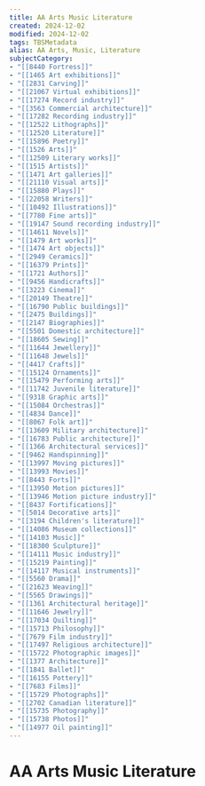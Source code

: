 ```yaml
---
title: AA Arts Music Literature
created: 2024-12-02
modified: 2024-12-02
tags: TBSMetadata
alias: AA Arts, Music, Literature
subjectCategory:
- "[[8440 Fortress]]"
- "[[1465 Art exhibitions]]"
- "[[2831 Carving]]"
- "[[21067 Virtual exhibitions]]"
- "[[17274 Record industry]]"
- "[[3563 Commercial architecture]]"
- "[[17282 Recording industry]]"
- "[[12522 Lithographs]]"
- "[[12520 Literature]]"
- "[[15896 Poetry]]"
- "[[1526 Arts]]"
- "[[12509 Literary works]]"
- "[[1515 Artists]]"
- "[[1471 Art galleries]]"
- "[[21110 Visual arts]]"
- "[[15880 Plays]]"
- "[[22058 Writers]]"
- "[[10492 Illustrations]]"
- "[[7780 Fine arts]]"
- "[[19147 Sound recording industry]]"
- "[[14611 Novels]]"
- "[[1479 Art works]]"
- "[[1474 Art objects]]"
- "[[2949 Ceramics]]"
- "[[16379 Prints]]"
- "[[1721 Authors]]"
- "[[9456 Handicrafts]]"
- "[[3223 Cinema]]"
- "[[20149 Theatre]]"
- "[[16790 Public buildings]]"
- "[[2475 Buildings]]"
- "[[2147 Biographies]]"
- "[[5501 Domestic architecture]]"
- "[[18605 Sewing]]"
- "[[11644 Jewellery]]"
- "[[11648 Jewels]]"
- "[[4417 Crafts]]"
- "[[15124 Ornaments]]"
- "[[15479 Performing arts]]"
- "[[11742 Juvenile literature]]"
- "[[9318 Graphic arts]]"
- "[[15084 Orchestras]]"
- "[[4834 Dance]]"
- "[[8067 Folk art]]"
- "[[13609 Military architecture]]"
- "[[16783 Public architecture]]"
- "[[1366 Architectural services]]"
- "[[9462 Handspinning]]"
- "[[13997 Moving pictures]]"
- "[[13993 Movies]]"
- "[[8443 Forts]]"
- "[[13950 Motion pictures]]"
- "[[13946 Motion picture industry]]"
- "[[8437 Fortifications]]"
- "[[5014 Decorative arts]]"
- "[[3194 Children's literature]]"
- "[[14086 Museum collections]]"
- "[[14103 Music]]"
- "[[18300 Sculpture]]"
- "[[14111 Music industry]]"
- "[[15219 Painting]]"
- "[[14117 Musical instruments]]"
- "[[5560 Drama]]"
- "[[21623 Weaving]]"
- "[[5565 Drawings]]"
- "[[1361 Architectural heritage]]"
- "[[11646 Jewelry]]"
- "[[17034 Quilting]]"
- "[[15713 Philosophy]]"
- "[[7679 Film industry]]"
- "[[17497 Religious architecture]]"
- "[[15722 Photographic images]]"
- "[[1377 Architecture]]"
- "[[1841 Ballet]]"
- "[[16155 Pottery]]"
- "[[7683 Films]]"
- "[[15729 Photographs]]"
- "[[2702 Canadian literature]]"
- "[[15735 Photography]]"
- "[[15738 Photos]]"
- "[[14977 Oil painting]]"
---
```

# AA Arts Music Literature
